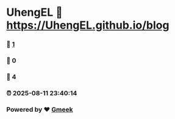# UhengEL :link: https://UhengEL.github.io/blog 
### :page_facing_up: [1](https://UhengEL.github.io/blog/tag.html) 
### :speech_balloon: 0 
### :hibiscus: 4 
### :alarm_clock: 2025-08-11 23:40:14 
### Powered by :heart: [Gmeek](https://github.com/Meekdai/Gmeek)
